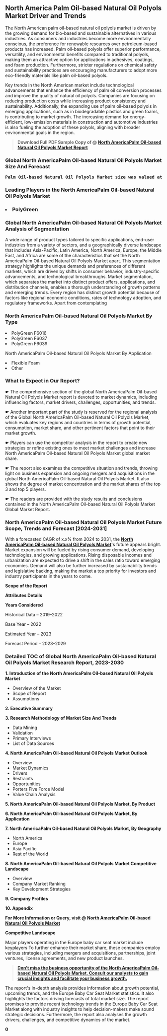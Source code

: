 <p> <h2>North America Palm Oil-based Natural Oil Polyols Market Driver and Trends</h2><p>The North American palm oil-based natural oil polyols market is driven by the growing demand for bio-based and sustainable alternatives in various industries. As consumers and industries become more environmentally conscious, the preference for renewable resources over petroleum-based products has increased. Palm oil-based polyols offer superior performance, versatility, and environmental benefits compared to traditional polyols, making them an attractive option for applications in adhesives, coatings, and foam production. Furthermore, stricter regulations on chemical safety and sustainability practices are encouraging manufacturers to adopt more eco-friendly materials like palm oil-based polyols.</p><p>Key trends in the North American market include technological advancements that enhance the efficiency of palm oil conversion processes and improve the quality of natural oil polyols. Companies are focusing on reducing production costs while increasing product consistency and sustainability. Additionally, the expanding use of palm oil-based polyols in emerging applications, such as in biodegradable plastics and green foams, is contributing to market growth. The increasing demand for energy-efficient, low-emission materials in construction and automotive industries is also fueling the adoption of these polyols, aligning with broader environmental goals in the region.</p></p><blockquote id="" class=""><strong>Download Full PDF Sample Copy of @&nbsp;<a href="https://www.verifiedmarketreports.com/download-sample/?rid=544814&utm_source=GitHub-Jan&utm_medium=263" target="_blank">North AmericaPalm Oil-based Natural Oil Polyols Market Report</a>&nbsp;&nbsp;</strong></blockquote><h3 id="" class=""><strong>Global&nbsp;North AmericaPalm Oil-based Natural Oil Polyols Market Size And Forecast</strong></h3><pre class="reader-text-block__code-block"><strong>Palm Oil-based Natural Oil Polyols Market size was valued at USD 1.2 Billion in 2022 and is projected to reach USD 2.3 Billion by 2030, growing at a CAGR of 8.8% from 2024 to 2030.</strong></pre><h3 id="" class="">Leading Players in the&nbsp;North AmericaPalm Oil-based Natural Oil Polyols Market</h3><h3 class=""></Li><Li>PolyGreen</h3><h3 id="" class="">Global&nbsp;North AmericaPalm Oil-based Natural Oil Polyols Market Analysis of Segmentation</h3><p id="" class="">A wide range of product types tailored to specific applications, end-user industries from a variety of sectors, and a geographically diverse landscape that includes Asia-Pacific, Latin America, North America, Europe, the Middle East, and Africa are some of the characteristics that set the North AmericaPalm Oil-based Natural Oil Polyols Market apart. This segmentation strategy highlights the unique demands and preferences of different markets, which are driven by shifts in consumer behavior, industry-specific advancements, and technological breakthroughs. Market segmentation, which separates the market into distinct product offers, applications, and distribution channels, enables a thorough understanding of growth patterns and emerging trends. Every region has distinct growth potential because of factors like regional economic conditions, rates of technology adoption, and regulatory frameworks. Apart from contemplating</p><h3 id="" class="">North AmericaPalm Oil-based Natural Oil Polyols Market&nbsp;By Type</h3><p></Li><Li>PolyGreen F6016</Li><Li> PolyGreen F6037</Li><Li> PolyGreen F6039</p><div class="" data-test-id=""><p>North AmericaPalm Oil-based Natural Oil Polyols Market&nbsp;By Application</p></div><p class=""></Li><Li>Flexible Foam</Li><Li> Other</p><div class="" data-test-id=""><h3><span class="">What to Expect in Our Report?</span></h3></div><div class="" data-test-id=""><p><span class="">☛ The comprehensive section of the global North AmericaPalm Oil-based Natural Oil Polyols Market report is devoted to market dynamics, including influencing factors, market drivers, challenges, opportunities, and trends.</span></p></div><div class="" data-test-id=""><p><span class="">☛ Another important part of the study is reserved for the regional analysis of the Global North AmericaPalm Oil-based Natural Oil Polyols Market, which evaluates key regions and countries in terms of growth potential, consumption, market share, and other pertinent factors that point to their market growth.</span></p></div><div class="" data-test-id=""><p><span class="">☛ Players can use the competitor analysis in the report to create new strategies or refine existing ones to meet market challenges and increase North AmericaPalm Oil-based Natural Oil Polyols Market global market share.</span></p></div><div class="" data-test-id=""><p><span class="">☛ The report also examines the competitive situation and trends, throwing light on business expansion and ongoing mergers and acquisitions in the global North AmericaPalm Oil-based Natural Oil Polyols Market. It also shows the degree of market concentration and the market shares of the top 3 and top 5 players.</span></p></div><div class="" data-test-id=""><p><span class="">☛ The readers are provided with the study results and conclusions contained in the North AmericaPalm Oil-based Natural Oil Polyols Market Global Market Report.</span></p></div><div class="" data-test-id=""><h3><span class="">North AmericaPalm Oil-based Natural Oil Polyols Market Future Scope, Trends and Forecast [2024-2031]</span></h3></div><div class="" data-test-id=""><p><span class="">With a forecasted CAGR of x.x% from 2024 to 2031, the <strong><a href="https://www.verifiedmarketreports.com/download-sample/?rid=544814&utm_source=GitHub-Jan&utm_medium=263" target="_blank">North AmericaPalm Oil-based Natural Oil Polyols Market</a>'</strong>s future appears bright. Market expansion will be fueled by rising consumer demand, developing technologies, and growing applications. Rising disposable incomes and urbanization are expected to drive a shift in the sales ratio toward emerging economies. Demand will also be further increased by sustainability trends and legislative backing, making the market a top priority for investors and industry participants in the years to come.</span></p><p id="ember66" class="ember-view reader-text-block__paragraph"><strong>Scope of the Report</strong></p><p id="ember67" class="ember-view reader-text-block__paragraph"><strong>Attributes Details</strong></p><p id="ember68" class="ember-view reader-text-block__paragraph"><strong>Years Considered</strong></p><p id="ember69" class="ember-view reader-text-block__paragraph">Historical Data &ndash; 2019&ndash;2022</p><p id="ember70" class="ember-view reader-text-block__paragraph">Base Year &ndash; 2022</p><p id="ember71" class="ember-view reader-text-block__paragraph">Estimated Year &ndash; 2023</p><p id="ember72" class="ember-view reader-text-block__paragraph">Forecast Period &ndash; 2023&ndash;2029</p></div><h3 id="" class="">Detailed TOC of Global North AmericaPalm Oil-based Natural Oil Polyols Market Research Report, 2023-2030</h3><p id="" class=""><strong>1. Introduction of the North AmericaPalm Oil-based Natural Oil Polyols Market</strong></p><ul><li>Overview of the Market</li><li>Scope of Report</li><li>Assumptions</li></ul><p id="" class=""><strong>2. Executive Summary</strong></p><p id="" class=""><strong>3. Research Methodology of Market Size And Trends</strong></p><ul><li>Data Mining</li><li>Validation</li><li>Primary Interviews</li><li>List of Data Sources</li></ul><p id="" class=""><strong>4. North AmericaPalm Oil-based Natural Oil Polyols Market Outlook</strong></p><ul><li>Overview</li><li>Market Dynamics</li><li>Drivers</li><li>Restraints</li><li>Opportunities</li><li>Porters Five Force Model</li><li>Value Chain Analysis</li></ul><p id="" class=""><strong>5. North AmericaPalm Oil-based Natural Oil Polyols Market, By Product</strong></p><p id="" class=""><strong>6. North AmericaPalm Oil-based Natural Oil Polyols Market, By Application</strong></p><p id="" class=""><strong>7. North AmericaPalm Oil-based Natural Oil Polyols Market, By Geography</strong></p><ul><li>North America</li><li>Europe</li><li>Asia Pacific</li><li>Rest of the World</li></ul><p id="" class=""><strong>8. North AmericaPalm Oil-based Natural Oil Polyols Market Competitive Landscape</strong></p><ul><li>Overview</li><li>Company Market Ranking</li><li>Key Development Strategies</li></ul><p id="" class=""><strong>9. Company Profiles</strong></p><p id="" class=""><strong>10. Appendix</strong></p><p><strong>For More Information or Query, visit&nbsp;@ <a href="https://www.verifiedmarketreports.com/product/palm-oil-based-natural-oil-polyols-market-size-and-forecast/" target="_blank">North AmericaPalm Oil-based Natural Oil Polyols Market</a></strong></p><p id="ember61" class="ember-view reader-text-block__paragraph"><strong>Competitive Landscape</strong></p><p id="ember62" class="ember-view reader-text-block__paragraph">Major players operating in the Europe baby car seat market include keyplayers To further enhance their market share, these companies employ various strategies, including mergers and acquisitions, partnerships, joint ventures, license agreements, and new product launches.</p><blockquote id="ember63" class="ember-view reader-text-block__blockquote"><strong><a href="https://www.verifiedmarketreports.com/download-sample/?rid=544814&utm_source=GitHub-Jan&utm_medium=263" target="_blank">Don&rsquo;t miss the business opportunity of the North AmericaPalm Oil-based Natural Oil Polyols Market. Consult our analysts to gain crucial insights and facilitate your business growth.</a></strong></blockquote><p id="ember64" class="ember-view reader-text-block__paragraph">The report's in-depth analysis provides information about growth potential, upcoming trends, and the Europe Baby Car Seat Market statistics. It also highlights the factors driving forecasts of total market size. The report promises to provide recent technology trends in the Europe Baby Car Seat Market along with industry insights to help decision-makers make sound strategic decisions. Furthermore, the report also analyses the growth drivers, challenges, and competitive dynamics of the market.</p><p class="ember-view reader-text-block__paragraph"><strong>0</strong></p>
